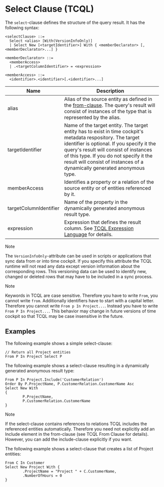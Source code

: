 # Select Clause (TCQL)

The `select`-clause defines the structure of the query result. It has the following syntax:

```
<selectClause> ::=
  Select <alias> [With(VersionInfoOnly)]
  | Select New [<targetIdentifier>] With { <memberDeclarator> [, <memberDeclarator>...] }

<memberDeclarator> ::=
  <memberAccess>
  | .<targetColumnIdentifier> = <expression>

<memberAccess> ::=
  <identifier>.<identifier>[.<identifier>...]
```

Name | Description
--- | ---
alias | Alias of the source entity as defined in the [from-clause](from-clause.md). The query's result will consist of instances of the type that is represented by the alias.
targetIdentifier | Name of the target entity. The target entity has to exist in time cockpit's metadata respository. The target identifier is optional. If you specify it the query's result will consist of instances of this type. If you do not specify it the result will consist of instances of a dynamically generated anonymous type.
memberAccess | Identifies a property or a relation of the source entity or of entities referenced by it.
targetColumnIdentifier | Name of the property in the dynamically generated anonymous result type.
expression | Expression that defines the result column. See [TCQL Expression Language](expression-language.md) for details.

> [!NOTE]
The `VersionInfoOnly`-attribute can be used in scripts or applications that sync data from or into time cockpit. If you specify this attribute the TCQL runtime will not read any data except version information about the corresponding rows. This versioning data can be used to identify new, changed or deleted rows that may have to be included in a sync process.

> [!NOTE]
Keywords in TCQL are case sensitive. Therefore you have to write `From`, you cannot write `from`. Additionally identifiers have to start with a capital letter. Therefore you cannot write `From p In Project...`. Instead you have to write `From P In Project...`. This behavior may change in future versions of time cockpit so that TCQL may be case insensitive in the future.

## Examples

The following example shows a simple select-clause:

```
// Return all Project entities
From P In Project Select P
```

The following example shows a select-clause resulting in a dynamically generated anonymous result type:

```
From P In Project.Include('CustomerRelation')
Order By P.ProjectName, P.CustomerRelation.CustomerName Asc
Select New With
{
        P.ProjectName,
        P.CustomerRelation.CustomerName
}
```

> [!NOTE]
If the select-clause contains references to relations TCQL includes the referenced entities automatically. Therefore you need not explicitly add an Include element in the from-clause (see TCQL From Clause for details). However, you can add the include-clause explicitly if you want.

The following example shows a select-clause that creates a list of Project entities:

```
From C In Customer
Select New Project With {
        .ProjectName = "Project " + C.CustomerName,
        .NumberOfHours = 0
}
```
